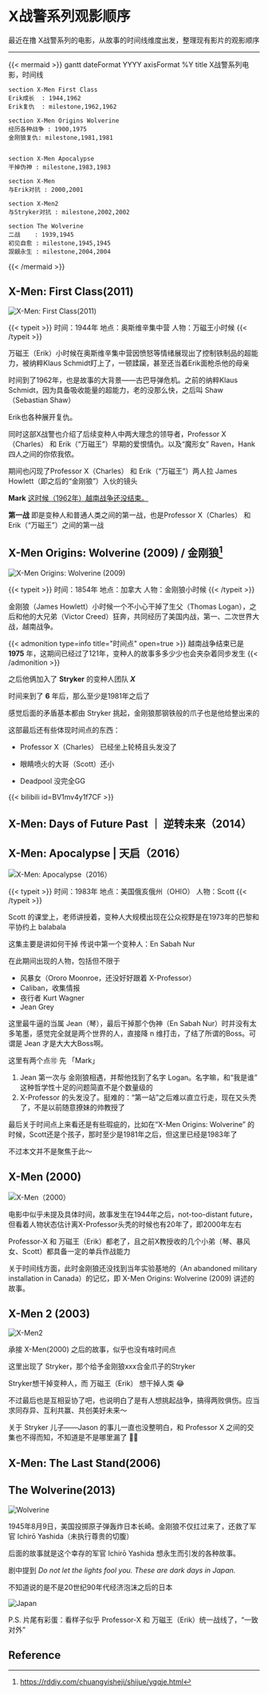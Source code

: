 # X战警系列观影顺序


最近在撸 X战警系列的电影，从故事的时间线维度出发，整理现有影片的观影顺序

<!--more-->

---

{{< mermaid >}}
gantt
    dateFormat YYYY
    axisFormat %Y
    title X战警系列电影，时间线

    section X-Men First Class
    Erik成长  : 1944,1962
    Erik复仇  : milestone,1962,1962

    section X-Men Origins Wolverine
    经历各种战争 : 1900,1975
    金刚狼复仇: milestone,1981,1981


    section X-Men Apocalypse
    干掉伪神 : milestone,1983,1983

    section X-Men
    与Erik对抗 : 2000,2001

    section X-Men2
    与Stryker对抗 : milestone,2002,2002

    section The Wolverine
    二战    : 1939,1945
    初见自愈 : milestone,1945,1945
    觊觎永生 : milestone,2004,2004
{{< /mermaid >}}



## X-Men: First Class(2011)

![X-Men: First Class(2011)](first-class.jpeg)

{{< typeit >}}
时间：1944年
地点：奥斯维辛集中营
人物：万磁王小时候
{{< /typeit >}}

万磁王（Erik）小时候在奥斯维辛集中营因愤怒等情绪展现出了控制铁制品的超能力，被纳粹Klaus Schmidt盯上了，一顿蹂躏，甚至还当着Erik面枪杀他的母亲

时间到了1962年，也是故事的大背景——古巴导弹危机。之前的纳粹Klaus Schmidt，因为具备吸收能量的超能力，老的没那么快，之后叫 Shaw（Sebastian Shaw）

Erik也各种展开复仇。

同时这部X战警也介绍了后续变种人中两大理念的领导者，Professor X（Charles） 和 Erik（“万磁王”）早期的爱恨情仇。以及“魔形女” Raven，Hank 四人之间的你侬我侬。

期间也闪现了Professor X（Charles） 和 Erik（“万磁王”）两人拉 James Howlett（即之后的“金刚狼”）入伙的镜头

**Mark** <u>这时候（1962年）越南战争还没结束。</u>

**第一战** 即是变种人和普通人类之间的第一战，也是Professor X（Charles） 和 Erik（“万磁王”）之间的第一战


## X-Men Origins: Wolverine (2009) / 金刚狼[^1]

![X-Men Origins: Wolverine (2009)](Wolverine.jpeg)

{{< typeit >}}
时间：1854年
地点：加拿大
人物：金刚狼小时候
{{< /typeit >}}

金刚狼（James Howlett）小时候一个不小心干掉了生父（Thomas Logan），之后和他的大兄弟（Victor Creed）狂奔，共同经历了美国内战，第一、二次世界大战，越南战争。

{{< admonition type=info title="时间点" open=true >}}
越南战争结束已是 **1975** 年，这期间已经过了121年，变种人的故事多多少少也会夹杂着同步发生
{{< /admonition >}}

之后他俩加入了 **Stryker** 的变种人团队 ***X***

时间来到了 **6** 年后，那么至少是1981年之后了

感觉后面的矛盾基本都由 Stryker 挑起，金刚狼那钢铁般的爪子也是他给整出来的

这部最后还有些体现时间点的东西：

- Professor X（Charles） 已经坐上轮椅且头发没了

- 眼睛喷火的大哥（Scott）还小

- Deadpool 没完全GG


{{< bilibili id=BV1mv4y1f7CF >}}



## X-Men: Days of Future Past ｜ 逆转未来（2014）


## X-Men: Apocalypse | 天启（2016）

![X-Men: Apocalypse（2016）](Apocalypse.jpeg)


{{< typeit >}}
时间：1983年
地点：美国俄亥俄州（OHIO）
人物：Scott
{{< /typeit >}}

Scott 的课堂上，老师讲授着，变种人大规模出现在公众视野是在1973年的巴黎和平协约上 balabala

这集主要是讲如何干掉 传说中第一个变种人：En Sabah Nur

在此期间出现的人物，包括但不限于

* 风暴女（Ororo Moonroe，还没好好跟着 X-Professor）
* Caliban，收集情报
* 夜行者 Kurt Wagner
* Jean Grey

这里最牛逼的当属 Jean（琴），最后干掉那个伪神（En Sabah Nur）时并没有太多笔墨，感觉完全就是两个世界的人，直接降 n 维打击，了结了所谓的Boss。可谓是 Jean 才是大大大Boss啊。

这里有两个点🉑️ 先 「Mark」 

1. Jean 第一次与 金刚狼相遇，并帮他找到了名字 Logan。名字嘛，和“我是谁” 这种哲学性十足的问题简直不是个数量级的
2. X-Professor 的头发没了。挺难的：“第一站”之后难以直立行走，现在又头秃了，不是以前随意撩妹的帅教授了

最后关于时间点上来看还是有些瑕疵的，比如在“X-Men Origins: Wolverine” 的时候，Scott还是个孩子，那时至少是1981年之后，但这里已经是1983年了

不过本文并不是聚焦于此～

## X-Men (2000)

![X-Men（2000）](x-men2000.jpeg)

电影中似乎未提及具体时间，故事发生在1944年之后，not-too-distant future，但看着人物状态估计离X-Professor头秃的时候也有20年了，即2000年左右

Professor-X 和 万磁王（Erik）都老了，且之前X教授收的几个小弟（琴、暴风女、Scott）都具备一定的单兵作战能力

关于时间线方面，此时金刚狼还没找到当年实验基地的（An abandoned military installation in Canada）的记忆，即 X-Men Origins: Wolverine (2009) 讲述的故事。


## X-Men 2 (2003)

![X-Men2](X-men2.png)

承接 X-Men(2000) 之后的故事，似乎也没有啥时间点

这里出现了 Stryker，那个给予金刚狼xxx合金爪子的Stryker

Stryker想干掉变种人，而 万磁王（Erik） 想干掉人类 😂

不过最后也是互相妥协了吧，也说明白了是有人想挑起战争，搞得两败俱伤。应当求同存异、互利共赢、共创美好未来～

关于 Stryker 儿子——Jason 的事儿一直也没整明白，和 Professor X 之间的交集也不得而知，不知道是不是哪里漏了 🤷‍♂️

## X-Men: The Last Stand(2006)


## The Wolverine(2013)

![Wolverine](Wolverine2.png)

1945年8月9日，美国投掷原子弹轰炸日本长崎。金刚狼不仅扛过来了，还救了军官 Ichirō Yashida（未执行尊贵的切腹）

后面的故事就是这个幸存的军官 Ichirō Yashida 想永生而引发的各种故事。

剧中提到 *Do not let the lights fool you. These are dark days in Japan.*

不知道说的是不是20世纪90年代经济泡沫之后的日本

![Japan](https://raw.githubusercontent.com/unclehuzi/pic/master/images/20211204211559.png)

P.S. 片尾有彩蛋：看样子似乎 Professor-X 和 万磁王（Erik）统一战线了，“一致对外”






## Reference

[^1]: https://rddiy.com/chuangyisheji/shijue/ygqje.html



<head> 
    <script defer src="https://use.fontawesome.com/releases/v5.0.13/js/all.js"></script> 
    <script defer src="https://use.fontawesome.com/releases/v5.0.13/js/v4-shims.js"></script> 
</head> 
<link rel="stylesheet" href="https://use.fontawesome.com/releases/v5.0.13/css/all.css">
